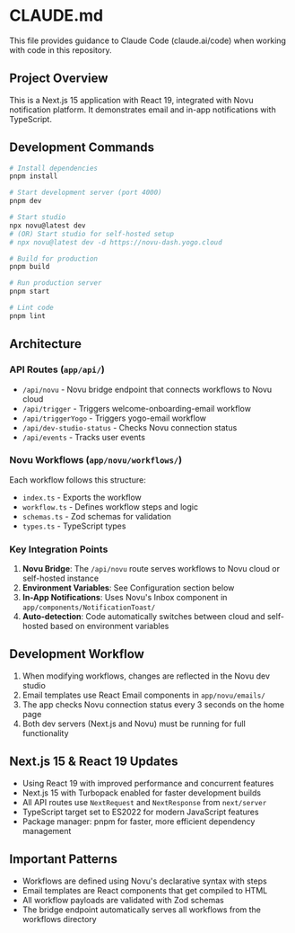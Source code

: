 # CLAUDE.md

This file provides guidance to Claude Code (claude.ai/code) when working with code in this repository.

## Project Overview

This is a Next.js 15 application with React 19, integrated with Novu notification platform. It demonstrates email and in-app notifications with TypeScript.

## Development Commands

```bash
# Install dependencies
pnpm install

# Start development server (port 4000)
pnpm dev

# Start studio
npx novu@latest dev
# (OR) Start studio for self-hosted setup
# npx novu@latest dev -d https://novu-dash.yogo.cloud

# Build for production
pnpm build

# Run production server
pnpm start

# Lint code
pnpm lint
```

## Architecture

### API Routes (`app/api/`)
- `/api/novu` - Novu bridge endpoint that connects workflows to Novu cloud
- `/api/trigger` - Triggers welcome-onboarding-email workflow
- `/api/triggerYogo` - Triggers yogo-email workflow
- `/api/dev-studio-status` - Checks Novu connection status
- `/api/events` - Tracks user events

### Novu Workflows (`app/novu/workflows/`)
Each workflow follows this structure:
- `index.ts` - Exports the workflow
- `workflow.ts` - Defines workflow steps and logic
- `schemas.ts` - Zod schemas for validation
- `types.ts` - TypeScript types

### Key Integration Points
1. **Novu Bridge**: The `/api/novu` route serves workflows to Novu cloud or self-hosted instance
2. **Environment Variables**: See Configuration section below
3. **In-App Notifications**: Uses Novu's Inbox component in `app/components/NotificationToast/`
4. **Auto-detection**: Code automatically switches between cloud and self-hosted based on environment variables

## Development Workflow

1. When modifying workflows, changes are reflected in the Novu dev studio
2. Email templates use React Email components in `app/novu/emails/`
3. The app checks Novu connection status every 3 seconds on the home page
4. Both dev servers (Next.js and Novu) must be running for full functionality

## Next.js 15 & React 19 Updates

- Using React 19 with improved performance and concurrent features
- Next.js 15 with Turbopack enabled for faster development builds
- All API routes use `NextRequest` and `NextResponse` from `next/server`
- TypeScript target set to ES2022 for modern JavaScript features
- Package manager: pnpm for faster, more efficient dependency management

## Important Patterns

- Workflows are defined using Novu's declarative syntax with steps
- Email templates are React components that get compiled to HTML
- All workflow payloads are validated with Zod schemas
- The bridge endpoint automatically serves all workflows from the workflows directory
